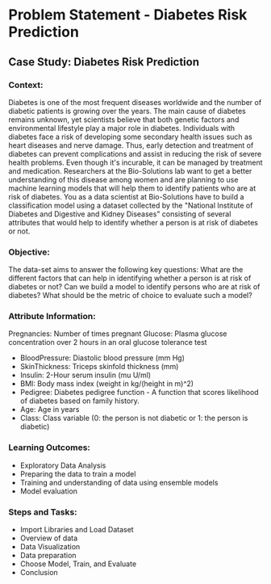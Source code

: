 # Problem Statement - Diabetes Risk Prediction
## Case Study: Diabetes Risk Prediction
### Context:
Diabetes is one of the most frequent diseases worldwide and the number of diabetic patients is growing over the years. The main cause of diabetes remains unknown, yet scientists believe that both genetic factors and environmental lifestyle play a major role in diabetes.
Individuals with diabetes face a risk of developing some secondary health issues such as heart diseases and nerve damage. Thus, early detection and treatment of diabetes can prevent complications and assist in reducing the risk of severe health problems. Even though it's incurable, it can be managed by treatment and medication.
Researchers at the Bio-Solutions lab want to get a better understanding of this disease among women and are planning to use machine learning models that will help them to identify patients who are at risk of diabetes.
You as a data scientist at Bio-Solutions have to build a classification model using a dataset collected by the "National Institute of Diabetes and Digestive and Kidney Diseases" consisting of several attributes that would help to identify whether a person is at risk of diabetes or not.

### Objective:
The data-set aims to answer the following key questions:
What are the different factors that can help in identifying whether a person is at risk of diabetes or not?
Can we build a model to identify persons who are at risk of diabetes? What should be the metric of choice to evaluate such a model?

### Attribute Information:
Pregnancies: Number of times pregnant
Glucose: Plasma glucose concentration over 2 hours in an oral glucose tolerance test
* BloodPressure: Diastolic blood pressure (mm Hg)
* SkinThickness: Triceps skinfold thickness (mm)
* Insulin: 2-Hour serum insulin (mu U/ml)
* BMI: Body mass index (weight in kg/(height in m)^2)
* Pedigree: Diabetes pedigree function - A function that scores likelihood of diabetes based on family history.
* Age: Age in years
* Class: Class variable (0: the person is not diabetic or 1: the person is diabetic)

### Learning Outcomes:
- Exploratory Data Analysis
- Preparing the data to train a model
- Training and understanding of data using ensemble models
- Model evaluation

### Steps and Tasks:
- Import Libraries and Load Dataset
- Overview of data
- Data Visualization
- Data preparation
- Choose Model, Train, and Evaluate
- Conclusion
